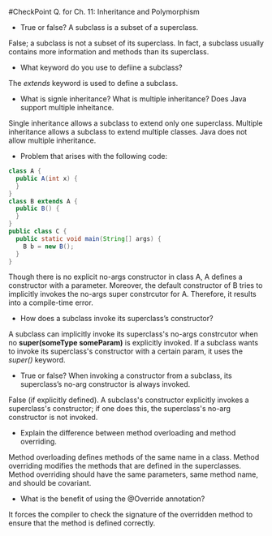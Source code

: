 #CheckPoint Q. for Ch. 11: Inheritance and Polymorphism

- True or false? A subclass is a subset of a superclass. 

False; a subclass is not a subset of its superclass. In fact, a subclass usually contains more information and methods than its superclass.

- What keyword do you use to defiine a subclass? 

The *extends* keyword is used to define a subclass. 

- What is signle inheritance? What is multiple inheritance? Does Java support multiple inheitance. 

Single inheritance allows a subclass to extend only one superclass. Multiple inheritance allows a subclass to extend multiple classes. Java does not allow multiple inheritance.

- Problem that arises with the following code: 

```java
class A {
  public A(int x) {
  }
}
class B extends A {
  public B() {
  }
}
public class C {
  public static void main(String[] args) {
    B b = new B();
  }
}
```

Though there is no explicit no-args constructor in class A, A defines a constructor with a parameter. Moreover, the default constructor of B tries to implicitly invokes the no-args super constrcutor for A. Therefore, it results into a compile-time error. 

- How does a subclass invoke its superclass’s constructor? 

A subclass can implicitly invoke its superclass's no-args constrcutor when no **super(someType someParam)** is explicitly invoked. If a subclass wants to invoke its superclass's constructor with a certain param, it uses the *super()* keyword. 

- True or false? When invoking a constructor from a subclass, its superclass’s no-arg constructor is always invoked.

False (if explicitly defined). A subclass's constructor explicitly invokes a superclass's constructor; if one does this, the superclass's no-arg constructor is not invoked.

- Explain the difference between method overloading and method overriding.

Method overloading defines methods of the same name in a class. Method overriding modifies the methods that are defined in the superclasses. Method overriding should have the same parameters, same method name, and should be covariant.

- What is the benefit of using the @Override annotation?

It forces the compiler to check the signature of the overridden method to ensure that the method is defined correctly.
